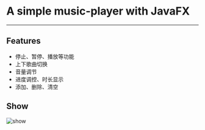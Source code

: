 # A simple music-player with JavaFX
---
## Features
   - 停止、暂停、播放等功能
   - 上下歌曲切换
   - 音量调节
   - 进度调控、时长显示
   - 添加、删除、清空
   
## Show

![show](https://github.com/Traveler-WM/music-player/tree/master/img/show.PNG)
   
